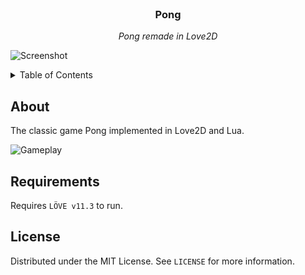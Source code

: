 <br/>
<div align="center">
  <h3 align="center">Pong</h3>
  <p align="center"><i>Pong remade in Love2D</i></p>
</div>

![Screenshot](https://user-images.githubusercontent.com/62847649/204636494-3c90b8a6-bad7-46ab-9dd8-9a45678430df.png)

<details>
  <summary>Table of Contents</summary>
  <ol>
    <li><a href="#about">About</a></li>
    <li><a href="#requirements">Requirements</a></li>
    <li><a href="#license">License</a></li>
  </ol>
</details>

## About
The classic game Pong implemented in Love2D and Lua.  

![Gameplay](https://user-images.githubusercontent.com/62847649/204638292-425050cd-d627-4535-a198-5f9bbbf40e6d.gif)

## Requirements
Requires `LÖVE v11.3` to run.

## License
Distributed under the MIT License. See `LICENSE` for more information.
